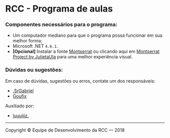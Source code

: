 # RCC - Programa de aulas

### Componentes necessários para o programa:

- Um computador mediano para que o programa possa funcionar em sua melhor forma;
- Microsoft .NET `4.6.1.`
- **[Opcional]** Instalar a fonte [Montserrat](https://fonts.google.com/specimen/Montserrat) ou clicando aqui em [Montserrat Project by JulietaUla](https://github.com/JulietaUla/Montserrat) para uma melhor experiência visual.

### Dúvidas ou sugestões:

Em caso de dúvidas, sugestões ou erros, contate um dos responsáveis:

- [,SrGabriel](https://www.habbo.com.br/profile/,SrGabriel)
- [Goufix](https://www.habbo.com.br/profile/Goufix)

Auxiliado por:
- [luuuiiiz.](https://www.habbo.com.br/profile/luuuiiiz.)

---

Copyright © Equipe de Desenvolvimento da RCC — 2018
